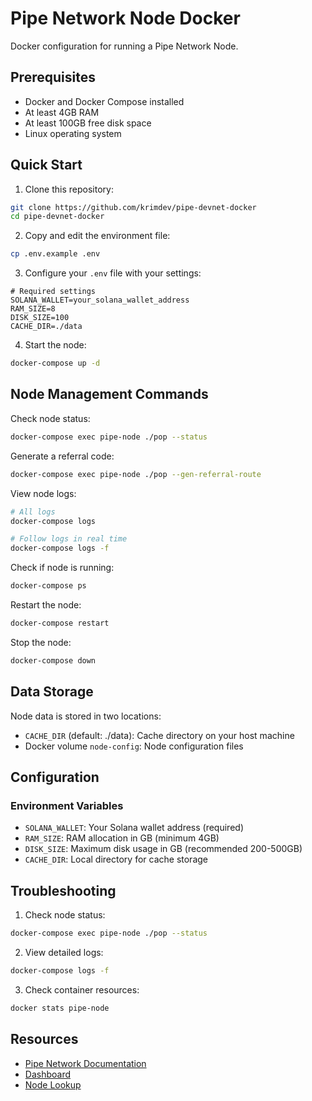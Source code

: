 # Pipe Network Node Docker

Docker configuration for running a Pipe Network Node.

## Prerequisites

- Docker and Docker Compose installed
- At least 4GB RAM
- At least 100GB free disk space
- Linux operating system

## Quick Start

1. Clone this repository:
```bash
git clone https://github.com/krimdev/pipe-devnet-docker
cd pipe-devnet-docker
```

2. Copy and edit the environment file:
```bash
cp .env.example .env
```

3. Configure your `.env` file with your settings:
```
# Required settings
SOLANA_WALLET=your_solana_wallet_address
RAM_SIZE=8
DISK_SIZE=100
CACHE_DIR=./data
```

4. Start the node:
```bash
docker-compose up -d
```

## Node Management Commands

Check node status:
```bash
docker-compose exec pipe-node ./pop --status
```

Generate a referral code:
```bash
docker-compose exec pipe-node ./pop --gen-referral-route
```

View node logs:
```bash
# All logs
docker-compose logs

# Follow logs in real time
docker-compose logs -f
```

Check if node is running:
```bash
docker-compose ps
```

Restart the node:
```bash
docker-compose restart
```

Stop the node:
```bash
docker-compose down
```

## Data Storage

Node data is stored in two locations:
- `CACHE_DIR` (default: ./data): Cache directory on your host machine
- Docker volume `node-config`: Node configuration files

## Configuration

### Environment Variables

- `SOLANA_WALLET`: Your Solana wallet address (required)
- `RAM_SIZE`: RAM allocation in GB (minimum 4GB)
- `DISK_SIZE`: Maximum disk usage in GB (recommended 200-500GB)
- `CACHE_DIR`: Local directory for cache storage


## Troubleshooting

1. Check node status:
```bash
docker-compose exec pipe-node ./pop --status
```

2. View detailed logs:
```bash
docker-compose logs -f
```

3. Check container resources:
```bash
docker stats pipe-node
```

## Resources

- [Pipe Network Documentation](https://pipe.network)
- [Dashboard](https://dashboard.pipenetwork.com)
- [Node Lookup](https://dashboard.pipenetwork.com/node-lookup)
